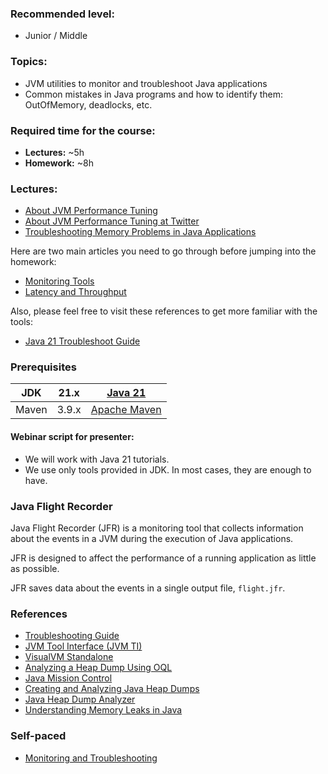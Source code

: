 ### **Recommended level:**
- Junior / Middle

### **Topics:**
- JVM utilities to monitor and troubleshoot Java applications
- Common mistakes in Java programs and how to identify them: OutOfMemory, deadlocks, etc.

### **Required time for the course:**
- **Lectures:** ~5h
- **Homework:** ~8h

### **Lectures:**
- [About JVM Performance Tuning](https://docs.oracle.com/cd/E13222_01/wls/docs103/perform/JVMTuning.html#wp1131630)
- [About JVM Performance Tuning at Twitter](https://www.youtube.com/watch?v=8wHx31mvSLY)
- [Troubleshooting Memory Problems in Java Applications](https://www.youtube.com/watch?v=iixQAYnBnJw)

Here are two main articles you need to go through before jumping into the homework:
- [Monitoring Tools](https://docs.oracle.com/en/java/javase/21/management/overview-java-se-monitoring-and-management.html#GUID-EA3CFF69-F0D3-47AB-9AED-EF1CBF7F2B24)
- [Latency and Throughput](https://www.linkedin.com/learning/java-concurrency-troubleshooting-latency-and-throughput/welcome-to-high-performing-java-applications?u=2113185)

Also, please feel free to visit these references to get more familiar with the tools:
- [Java 21 Troubleshoot Guide](https://docs.oracle.com/en/java/javase/21/troubleshoot/general-java-troubleshooting.html)

### **Prerequisites**
| JDK  | 21.x | [Java 21](https://docs.oracle.com/en/java/javase/21/install/overview-jdk-installation.html)   |
|------|------|---------------------------------------------------------------------------------------------|
| Maven| 3.9.x| [Apache Maven](http://maven.apache.org/download.cgi)                                          |

#### Webinar script for presenter:
- We will work with Java 21 tutorials.
- We use only tools provided in JDK. In most cases, they are enough to have.

### **Java Flight Recorder**
Java Flight Recorder (JFR) is a monitoring tool that collects information about the events in a JVM during the execution of Java applications.

JFR is designed to affect the performance of a running application as little as possible.

JFR saves data about the events in a single output file, `flight.jfr`.

### **References**
- [Troubleshooting Guide](https://docs.oracle.com/en/java/javase/21/troubleshoot/general-java-troubleshooting.html)
- [JVM Tool Interface (JVM TI)](https://docs.oracle.com/en/java/javase/21/docs/specs/jvmti.html)
- [VisualVM Standalone](https://visualvm.github.io/)
- [Analyzing a Heap Dump Using OQL](https://visualvm.github.io/documentation.html)
- [Java Mission Control](https://github.com/openjdk/jmc)
- [Creating and Analyzing Java Heap Dumps](https://reflectoring.io/create-analyze-heapdump/)
- [Java Heap Dump Analyzer](https://dzone.com/articles/java-heap-dump-analyzer-1)
- [Understanding Memory Leaks in Java](https://www.baeldung.com/java-memory-leaks)

### **Self-paced**
- [Monitoring and Troubleshooting](https://learn.epam.com/detailsPage?id=19bdc071-ebc7-4c64-bb1b-035e398fbd86&source=EXTERNAL_COURSE)
